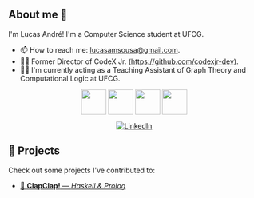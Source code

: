 ## About me 👋
I'm Lucas André! I'm a Computer Science student at UFCG.

- 📫 How to reach me: lucasamsousa@gmail.com.
- 👨‍💻 Former Director of CodeX Jr. (https://github.com/codexjr-dev).
- 👨‍🏫 I'm currently acting as a Teaching Assistant of Graph Theory and Computational Logic at UFCG.

<div align="center">
  <img align="center" height="50" width="50" src="https://raw.githubusercontent.com/marwin1991/profile-technology-icons/refs/heads/main/icons/java.png"/>
  <img align="center" height="50" width="50" src="https://raw.githubusercontent.com/marwin1991/profile-technology-icons/refs/heads/main/icons/javascript.png"/>
  <img align="center" height="50" width="50" src="https://raw.githubusercontent.com/marwin1991/profile-technology-icons/refs/heads/main/icons/react.png"/>
  <img align="center" height="50" width="50" src="https://raw.githubusercontent.com/marwin1991/profile-technology-icons/refs/heads/main/icons/oracle.png"/>
</div>
<p></p>
<p align="center">
  <a href="https://www.linkedin.com/in/lucas-andré-7061b9297/">
    <img src="https://img.shields.io/badge/linkedin-%230077B5.svg?style=for-the-badge&logo=linkedin&logoColor=white" alt="LinkedIn" />
  </a>
</p>

## 🚀 Projects
Check out some projects I've contributed to:

- [👏 **ClapClap!** — *Haskell & Prolog*](https://github.com/helenazbm/ClapClap)
